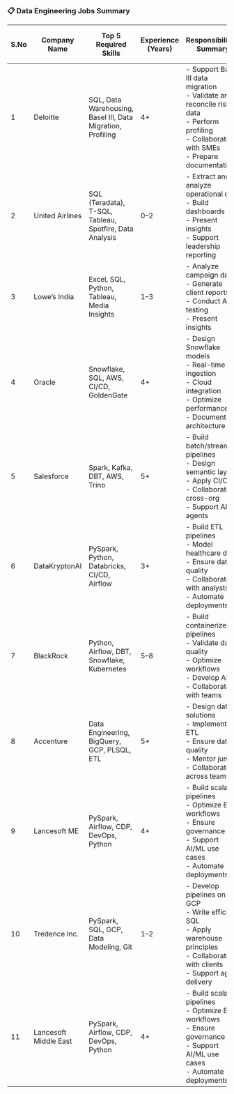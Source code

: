 ### 📋 Data Engineering Jobs Summary

| S.No | Company Name       | Top 5 Required Skills                                      | Experience (Years) | Responsibilities Summary                                                                 | Location             | Estimated Pay Range (INR) |
|------|--------------------|------------------------------------------------------------|--------------------|------------------------------------------------------------------------------------------|----------------------|---------------------------|
| 1    | Deloitte           | SQL, Data Warehousing, Basel III, Data Migration, Profiling | 4+                 | - Support Basel III data migration<br>- Validate and reconcile risk data<br>- Perform profiling<br>- Collaborate with SMEs<br>- Prepare documentation | Chennai              | ₹12–14 LPA                |
| 2    | United Airlines    | SQL (Teradata), T-SQL, Tableau, Spotfire, Data Analysis     | 0–2                | - Extract and analyze operational data<br>- Build dashboards<br>- Present insights<br>- Support leadership reporting | Gurugram             | ₹8–10 LPA                 |
| 3    | Lowe’s India       | Excel, SQL, Python, Tableau, Media Insights                 | 1–3                | - Analyze campaign data<br>- Generate client reports<br>- Conduct A/B testing<br>- Present insights | Bengaluru            | ₹10–12 LPA                |
| 4    | Oracle             | Snowflake, SQL, AWS, CI/CD, GoldenGate                     | 4+                 | - Design Snowflake models<br>- Real-time ingestion<br>- Cloud integration<br>- Optimize performance<br>- Document architecture | Bengaluru            | ₹18–22 LPA                |
| 5    | Salesforce         | Spark, Kafka, DBT, AWS, Trino                              | 5+                 | - Build batch/streaming pipelines<br>- Design semantic layers<br>- Apply CI/CD<br>- Collaborate cross-org<br>- Support AI agents | San Francisco (Remote) | ₹35–40 LPA (₹42–48 LPA globally) |
| 6    | DataKryptonAI      | PySpark, Python, Databricks, CI/CD, Airflow                | 3+                 | - Build ETL pipelines<br>- Model healthcare data<br>- Ensure data quality<br>- Collaborate with analysts<br>- Automate deployments | Remote (India)       | ₹14–16 LPA                |
| 7    | BlackRock          | Python, Airflow, DBT, Snowflake, Kubernetes                | 5–8                | - Build containerized pipelines<br>- Validate data quality<br>- Optimize workflows<br>- Develop APIs<br>- Collaborate with teams | Bengaluru            | ₹22–26 LPA                |
| 8    | Accenture          | Data Engineering, BigQuery, GCP, PLSQL, ETL                | 5+                 | - Design data solutions<br>- Implement ETL<br>- Ensure data quality<br>- Mentor juniors<br>- Collaborate across teams | Bengaluru            | ₹16–18 LPA                |
| 9    | Lancesoft ME       | PySpark, Airflow, CDP, DevOps, Python                      | 4+                 | - Build scalable pipelines<br>- Optimize ETL workflows<br>- Ensure governance<br>- Support AI/ML use cases<br>- Automate deployments | Remote               | ₹14–16 LPA                |
| 10   | Tredence Inc.      | PySpark, SQL, GCP, Data Modeling, Git                      | 1–2                | - Develop pipelines on GCP<br>- Write efficient SQL<br>- Apply warehouse principles<br>- Collaborate with clients<br>- Support agile delivery | Multiple (India)     | ₹10–12 LPA                |
| 11   | Lancesoft Middle East | PySpark, Airflow, CDP, DevOps, Python                  | 4+                 | - Build scalable pipelines<br>- Optimize ETL workflows<br>- Ensure governance<br>- Support AI/ML use cases<br>- Automate deployments | Remote               | ₹14–16 LPA                |
